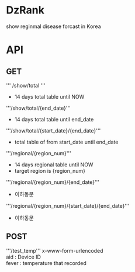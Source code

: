 # DzRank
show reginmal disease forcast in Korea

# API
## GET
'''
/show/total
'''
- 14 days total table until NOW  
  
'''/show/total/{end_date}'''
- 14 days total table until end_date  

'''/show/total/{start_date}/{end_date}'''
- total table of from start_date until end_date
  
'''/regional/{region_num}'''
- 14 days regional table until NOW
- target region is {region_num}

'''/regional/{region_num}/{end_date}'''
- 이하동문

'''/regional/{region_num}/{start_date}/{end_date}'''
- 이하동문

## POST
'''/test_temp'''
x-www-form-urlencoded  
aid : Device ID  
fever : temperature that recorded  

